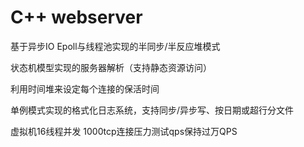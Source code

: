# C++ webserver

基于异步IO Epoll与线程池实现的半同步/半反应堆模式

状态机模型实现的服务器解析（支持静态资源访问）

利用时间堆来设定每个连接的保活时间

单例模式实现的格式化日志系统，支持同步/异步写、按日期或超行分文件

虚拟机16线程并发 1000tcp连接压力测试qps保持过万QPS
